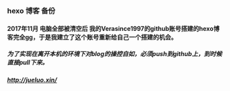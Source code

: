 ### hexo 博客 备份
#### 2017年11月 电脑全部被清空后 我的Verasince1997的github账号搭建的hexo博客完全gg，于是我建立了这个账号重新给自己一个搭建的机会。
##### 为了实现在离开本机的环境下对blog的操控自如，必须push到github上，到时候直接pull下来。
##### http://jueluo.xin/
